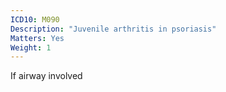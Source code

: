```yaml
---
ICD10: M090
Description: "Juvenile arthritis in psoriasis"
Matters: Yes
Weight: 1
---
```

If airway involved

